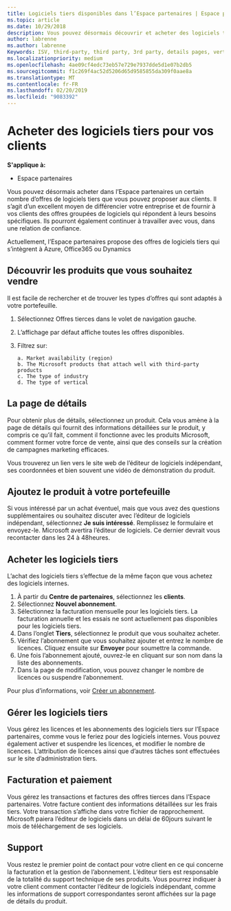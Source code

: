 ```yaml
---
title: Logiciels tiers disponibles dans l’Espace partenaires | Espace partenaires
ms.topic: article
ms.date: 10/29/2018
description: Vous pouvez désormais découvrir et acheter des logiciels tiers que vous pouvez ajouter au portefeuille que vous proposez aux clients.
author: labrenne
ms.author: labrenne
Keywords: ISV, third-party, third party, 3rd party, details pages, vertical software, software publisher
ms.localizationpriority: medium
ms.openlocfilehash: 4ae09cf4edc73eb57e729e7937dde5d1e07b2db5
ms.sourcegitcommit: f1c269f4ac52d5206d65d9585855da309f0aae8a
ms.translationtype: MT
ms.contentlocale: fr-FR
ms.lasthandoff: 02/20/2019
ms.locfileid: "9083392"
---
```

# <a name="purchase-third-party-software-for-your-customers"></a>Acheter des logiciels tiers pour vos clients

**S'applique à:** 

- Espace partenaires


Vous pouvez désormais acheter dans l’Espace partenaires un certain nombre d’offres de logiciels tiers que vous pouvez proposer aux clients. Il s’agit d’un excellent moyen de différencier votre entreprise et de fournir à vos clients des offres groupées de logiciels qui répondent à leurs besoins spécifiques. Ils pourront également continuer à travailler avec vous, dans une relation de confiance.

Actuellement, l’Espace partenaires propose des offres de logiciels tiers qui s’intègrent à Azure, Office365 ou Dynamics

## <a name="discover-the-products-you-want-to-sell"></a>Découvrir les produits que vous souhaitez vendre

Il est facile de rechercher et de trouver les types d’offres qui sont adaptés à votre portefeuille. 
1.  Sélectionnez Offres tierces dans le volet de navigation gauche. 
2.  L’affichage par défaut affiche toutes les offres disponibles. 
3.  Filtrez sur:

        a. Market availability (region) 
        b. The Microsoft products that attach well with third-party products  
        c. The type of industry 
        d. The type of vertical 

## <a name="the-details-page"></a>La page de détails

Pour obtenir plus de détails, sélectionnez un produit. Cela vous amène à la page de détails qui fournit des informations détaillées sur le produit, y compris ce qu’il fait, comment il fonctionne avec les produits Microsoft, comment former votre force de vente, ainsi que des conseils sur la création de campagnes marketing efficaces. 

Vous trouverez un lien vers le site web de l’éditeur de logiciels indépendant, ses coordonnées et bien souvent une vidéo de démonstration du produit. 

## <a name="add-the-product-to-your-portfolio"></a>Ajoutez le produit à votre portefeuille

Si vous intéressé par un achat éventuel, mais que vous avez des questions supplémentaires ou souhaitez discuter avec l’éditeur de logiciels indépendant, sélectionnez **Je suis intéressé**. Remplissez le formulaire et envoyez-le. Microsoft avertira l’éditeur de logiciels. Ce dernier devrait vous recontacter dans les 24 à 48heures. 

## <a name="purchase-the-third-party-software"></a>Acheter les logiciels tiers

L’achat des logiciels tiers s’effectue de la même façon que vous achetez des logiciels internes. 

1.  À partir du **Centre de partenaires**, sélectionnez les **clients**.
2.  Sélectionnez **Nouvel abonnement**.
3.  Sélectionnez la facturation mensuelle pour les logiciels tiers. La facturation annuelle et les essais ne sont actuellement pas disponibles pour les logiciels tiers.
4.  Dans l’onglet **Tiers**, sélectionnez le produit que vous souhaitez acheter.
5.  Vérifiez l’abonnement que vous souhaitez ajouter et entrez le nombre de licences. Cliquez ensuite sur **Envoyer** pour soumettre la commande.
6.  Une fois l’abonnement ajouté, ouvrez-le en cliquant sur son nom dans la liste des abonnements. 
7.  Dans la page de modification, vous pouvez changer le nombre de licences ou suspendre l’abonnement.

Pour plus d’informations, voir [Créer un abonnement](create-a-new-subscription.md).

## <a name="administer-the-third-party-software"></a>Gérer les logiciels tiers

Vous gérez les licences et les abonnements des logiciels tiers sur l’Espace partenaires, comme vous le feriez pour des logiciels internes. Vous pouvez également activer et suspendre les licences, et modifier le nombre de licences. L’attribution de licences ainsi que d’autres tâches sont effectuées sur le site d’administration tiers.

## <a name="billing-and-payment"></a>Facturation et paiement

Vous gérez les transactions et factures des offres tierces dans l’Espace partenaires. Votre facture contient des informations détaillées sur les frais tiers. Votre transaction s’affiche dans votre fichier de rapprochement. Microsoft paiera l’éditeur de logiciels dans un délai de 60jours suivant le mois de téléchargement de ses logiciels. 

## <a name="support"></a>Support

Vous restez le premier point de contact pour votre client en ce qui concerne la facturation et la gestion de l’abonnement. L’éditeur tiers est responsable de la totalité du support technique de ses produits. Vous pourrez indiquer à votre client comment contacter l’éditeur de logiciels indépendant, comme les informations de support correspondantes seront affichées sur la page de détails du produit.

